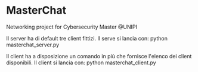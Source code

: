# MasterChat

Networking project for Cybersecurity Master @UNIPI

Il server ha di default tre client fittizi.
Il serve si lancia con: python masterchat_server.py

Il client ha a disposizione un comando in più che fornisce l'elenco dei client disponibili.
Il client si lancia con: python masterchat_client.py <nick> <ip> <port>
  
  

